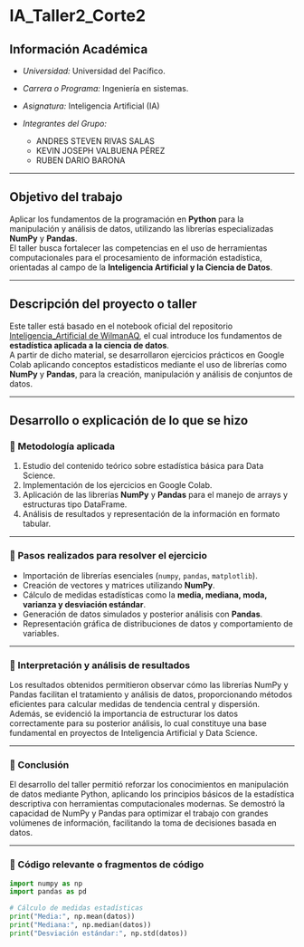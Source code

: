 # IA_Taller2_Corte2

## Información Académica

* *Universidad:* Universidad del Pacífico.
* *Carrera o Programa:* Ingeniería en sistemas.
* *Asignatura:* Inteligencia Artificial (IA)
* *Integrantes del Grupo:*
   
    * ANDRES STEVEN RIVAS SALAS
    * KEVIN JOSEPH VALBUENA PÉREZ
    * RUBEN DARIO BARONA

---

##  Objetivo del trabajo
Aplicar los fundamentos de la programación en **Python** para la manipulación y análisis de datos, utilizando las librerías especializadas **NumPy** y **Pandas**.  
El taller busca fortalecer las competencias en el uso de herramientas computacionales para el procesamiento de información estadística, orientadas al campo de la **Inteligencia Artificial y la Ciencia de Datos**.

---

## Descripción del proyecto o taller
Este taller está basado en el notebook oficial del repositorio [Inteligencia_Artificial de WilmanAQ](https://github.com/wilmanAQ/Inteligencia_Artificial/blob/IA/notebook/introducci-n-a-estad-stica-para-data-science.ipynb), el cual introduce los fundamentos de **estadística aplicada a la ciencia de datos**.  
A partir de dicho material, se desarrollaron ejercicios prácticos en Google Colab aplicando conceptos estadísticos mediante el uso de librerías como **NumPy** y **Pandas**, para la creación, manipulación y análisis de conjuntos de datos.

---

##  Desarrollo o explicación de lo que se hizo

### 🔹 Metodología aplicada
1. Estudio del contenido teórico sobre estadística básica para Data Science.  
2. Implementación de los ejercicios en Google Colab.  
3. Aplicación de las librerías **NumPy** y **Pandas** para el manejo de arrays y estructuras tipo DataFrame.  
4. Análisis de resultados y representación de la información en formato tabular.  

---

### 🔹 Pasos realizados para resolver el ejercicio
- Importación de librerías esenciales (`numpy`, `pandas`, `matplotlib`).  
- Creación de vectores y matrices utilizando **NumPy**.  
- Cálculo de medidas estadísticas como la **media, mediana, moda, varianza y desviación estándar**.  
- Generación de datos simulados y posterior análisis con **Pandas**.  
- Representación gráfica de distribuciones de datos y comportamiento de variables.  

---
### 🔹 Interpretación y análisis de resultados

Los resultados obtenidos permitieron observar cómo las librerías NumPy y Pandas facilitan el tratamiento y análisis de datos, proporcionando métodos eficientes para calcular medidas de tendencia central y dispersión.
Además, se evidenció la importancia de estructurar los datos correctamente para su posterior análisis, lo cual constituye una base fundamental en proyectos de Inteligencia Artificial y Data Science.

----
### 🔹 Conclusión

El desarrollo del taller permitió reforzar los conocimientos en manipulación de datos mediante Python, aplicando los principios básicos de la estadística descriptiva con herramientas computacionales modernas.
Se demostró la capacidad de NumPy y Pandas para optimizar el trabajo con grandes volúmenes de información, facilitando la toma de decisiones basada en datos.

---

### 🔹 Código relevante o fragmentos de código

```python
import numpy as np
import pandas as pd

# Cálculo de medidas estadísticas
print("Media:", np.mean(datos))
print("Mediana:", np.median(datos))
print("Desviación estándar:", np.std(datos))
